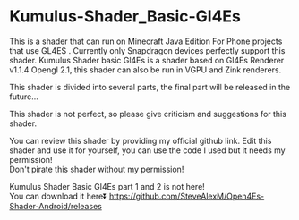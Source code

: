 # Kumulus-Shader_Basic-Gl4Es

This is a shader that can run on Minecraft Java Edition For Phone projects that use GL4ES . 
Currently only Snapdragon devices perfectly support this shader.
Kumulus Shader basic Gl4Es is a shader based on Gl4Es Renderer v1.1.4 Opengl 2.1, this shader can also be run in VGPU and Zink renderers.

This shader is divided into several parts, the final part will be released in the future...

This shader is not perfect, so please give criticism and suggestions for this shader.

You can review this shader by providing my official github link.  Edit this shader and use it for yourself, 
you can use the code I used but it needs my permission!  
Don't pirate this shader without my permission!


Kumulus Shader Basic Gl4Es part 1 and 2 is not here!  
You can download it here⏬
https://github.com/SteveAlexM/Open4Es-Shader-Android/releases
